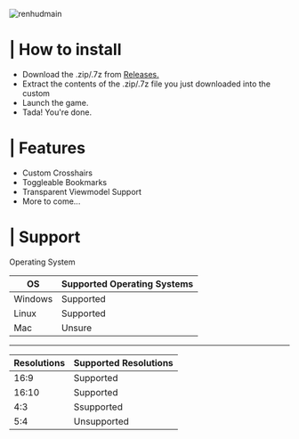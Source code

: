 ![renhudmain](https://user-images.githubusercontent.com/87461596/187691644-4a9e2f4b-4342-4989-8715-edc0da91d577.png)



# | How to install

- Download the .zip/.7z from [Releases.](https://github.com/AleksiVibes/RenHud-V2/releases)
- Extract the contents of the .zip/.7z file you just downloaded into the custom
- Launch the game.
- Tada! You're done.

# | Features

- Custom Crosshairs
- Toggleable Bookmarks
- Transparent Viewmodel Support
- More to come... <br/>

# | Support

Operating System <br/>

| OS | Supported Operating Systems |
| ----------- | ----------- |
| Windows | Supported |
| Linux | Supported |
| Mac | Unsure |

---------------

| Resolutions | Supported Resolutions |
| ----------- | ----------- |
| 16:9 | Supported |
| 16:10 |  Supported |
| 4:3 | Ssupported |
| 5:4 | Unsupported |
